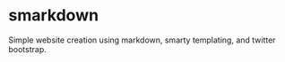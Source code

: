 smarkdown
=========

Simple website creation using markdown, smarty templating, and twitter bootstrap.